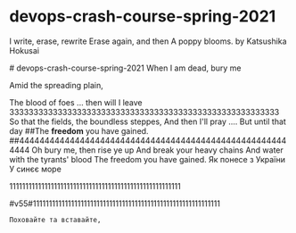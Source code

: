 # devops-crash-course-spring-2021
I write, erase, rewrite
Erase again, and then
A poppy blooms.
	by Katsushika Hokusai

﻿# devops-crash-course-spring-2021
When I аm dеаd, bury  mе


Amid the spreading plain,








The blood of foes ... then will I leave
33333333333333333333333333333333333333333333333333333333
So that the fields, the boundless steppes,
And then I'll pray .... But until that day
##The **freedom** you have gained.
##444444444444444444444444444444444444444444444444444444444
Oh bury me, then rise ye up
And break your heavy chains
And water with the tyrants' blood
The freedom you have gained.
Як понесе з України
У синєє море


111111111111111111111111111111111111111111111111111111

#v55#11111111111111111111111111111111111111111111111111111111111





















	Поховайте та вставайте,